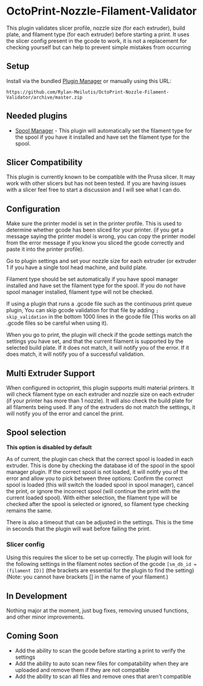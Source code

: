 # OctoPrint-Nozzle-Filament-Validator

This plugin validates slicer profile, nozzle size (for each extruder), build plate, and filament type (for each
extruder) before starting a print.
It uses the slicer config present in the gcode to work, it is not a replacement for checking yourself but can help to
prevent simple
mistakes from occurring

## Setup

Install via the bundled [Plugin Manager](https://docs.octoprint.org/en/master/bundledplugins/pluginmanager.html)
or manually using this URL:

    https://github.com/Rylan-Meilutis/OctoPrint-Nozzle-Filament-Validator/archive/master.zip

## Needed plugins

- [Spool Manager](https://plugins.octoprint.org/plugins/SpoolManager/) - This plugin will
  automatically set the filament type for the spool if you have it installed and have set
  the filament type for the spool.

## Slicer Compatibility

This plugin is currently known to be compatible with the Prusa slicer. 
It may work with other slicers but has not been tested. 
If you are having issues with a slicer feel free to start a discussion and I will see what I can do.

## Configuration

Make sure the printer model is set in the printer profile. This is used to determine whether gcode has been sliced for
your printer.
(if you get a message saying the printer model is wrong, you can copy the printer model from the error message if you
know you sliced the gcode correctly and paste it into the printer profile).

Go to plugin settings and set your nozzle size for each extruder (or extruder 1 if you have a single tool head machine,
and build plate.

Filament type should be set automatically if you have spool manager installed and have set
the filament type for the spool.
If you do not have spool manager installed, filament type will not be checked.

If using a plugin that runs a .gcode file such as the continuous print queue plugin, You can skip gcode validation for
that file by adding
<code>; skip_validation</code> in the bottom 1000 lines in the gcode file (This works on all .gcode files so be careful
when using it).

When you go to print, the plugin will check if the gcode settings match the settings you
have set, and that the current filament is supported by the selected build plate. If it
does not match, it will notify you of the error. If it does match, it will notify you of a
successful validation.

## Multi Extruder Support

When configured in octoprint, this plugin supports multi material printers. It will check filament type on each extruder
and nozzle size on each extruder (if your printer has more than 1 nozzle). It will also check the build plate for all
filaments being used. If any of the extruders do not match the settings, it will notify you of the error and cancel the
print.

## Spool selection

<b>This option is disabled by default</b>

As of current, the plugin can check that the correct spool is loaded in each extruder.
This is done by checking the database id of the spool in the spool manager plugin.
If the correct spool is not loaded, it will notify you of the error and allow you to pick between three options:
Confirm the correct spool is loaded (this will switch the loaded spool in spool manager),
cancel the print, or ignore the incorrect spool (will continue the print with the current loaded spool).
With either selection, the filament type will be checked after the spool is selected or ignored,
so filament type checking remains the same.

There is also a timeout that can be adjusted in the settings.
This is the time in seconds that the plugin will wait before failing the print.

### Slicer config

Using this requires the slicer to be set up correctly.
The plugin will look for the following settings in the filament notes section of the gcode
<code>[sm_db_id = (filament ID)]</code> (the brackets are essential for the plugin to find the setting)
(Note: you cannot have brackets [] in the name of your filament.)

## In Development

Nothing major at the moment, just bug fixes, removing unused functions, and other minor improvements.

## Coming Soon

- Add the ability to scan the gcode before starting a print to verify the settings
- Add the ability to auto scan new files for compatability when they are uploaded and remove them if they are not
  compatible
- Add the ability to scan all files and remove ones that aren't compatible

